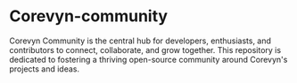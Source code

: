 # Corevyn-community
Corevyn Community is the central hub for developers, enthusiasts, and contributors to connect, collaborate, and grow together. This repository is dedicated to fostering a thriving open-source community around Corevyn's projects and ideas.
